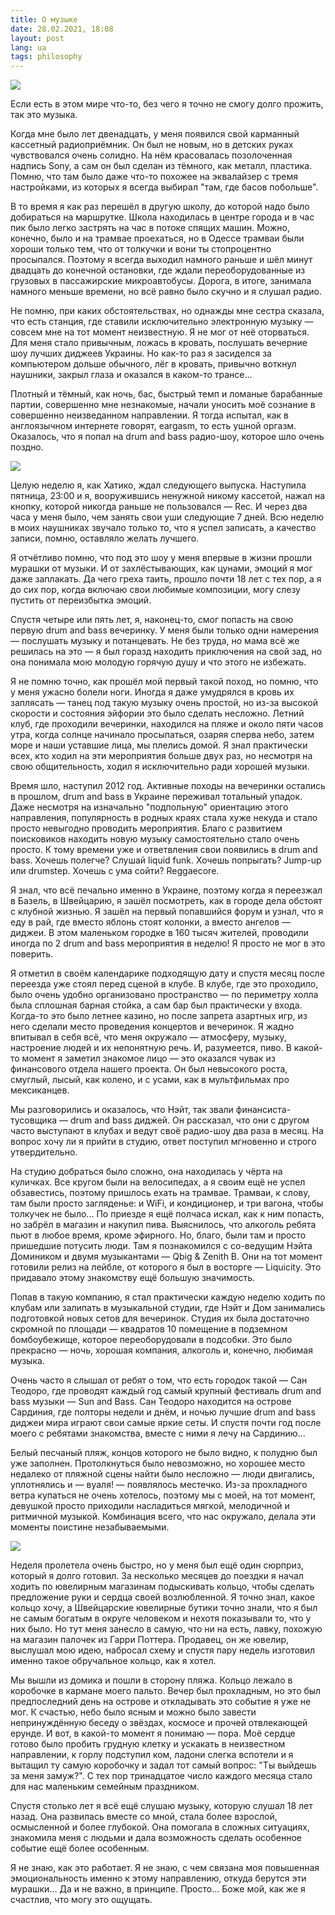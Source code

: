 ```yaml
---
title: О музыке
date: 28.02.2021, 18:08
layout: post
lang: ua
tags: philosophy
---
```


![](/img/posts/015/1.jpeg)

Если есть в этом мире что-то, без чего я точно не смогу долго прожить, так это
музыка.

Когда мне было лет двенадцать, у меня появился свой карманный кассетный
радиоприёмник. Он был не новым, но в детских руках чувствовался очень солидно.
На нём красовалась позолоченная надпись Sony, а сам он был сделан из тёмного,
как металл, пластика. Помню, что там было даже что-то похожее на эквалайзер с
тремя настройками, из которых я всегда выбирал "там, где басов побольше".

В то время я как раз перешёл в другую школу, до которой надо было добираться на
маршрутке. Школа находилась в центре города и в час пик было легко застрять на
час в потоке спящих машин. Можно, конечно, было и на трамвае проехаться, но в
Одессе трамваи были хороши только тем, что от толкучки и вони ты стопроцентно
просыпался. Поэтому я всегда выходил намного раньше и шёл минут двадцать до
конечной остановки, где ждали переоборудованные из грузовых в пассажирские
микроавтобусы. Дорога, в итоге, занимала намного меньше времени, но всё равно
было скучно и я слушал радио.

Не помню, при каких обстоятельствах, но однажды мне сестра сказала, что есть
станция, где ставили исключительно электронную музыку — совсем мне на тот
момент неизвестную. Я не мог от неё оторваться. Для меня стало привычным,
ложась в кровать, послушать вечерние шоу лучших диджеев Украины. Но как-то раз
я засиделся за компьютером дольше обычного, лёг в кровать, привычно воткнул
наушники, закрыл глаза и оказался в каком-то трансе...

Плотный и тёмный, как ночь, бас, быстрый темп и ломаные барабанные партии,
совершенно мне незнакомые, начали уносить моё сознание в совершенно
неизведанном направлении. Я тогда испытал, как в англоязычном интернете
говорят, eargasm, то есть ушной оргазм. Оказалось, что я попал на drum and bass
радио-шоу, которое шло очень поздно.

![](/img/posts/015/2.png)

Целую неделю я, как Хатико, ждал следующего выпуска. Наступила пятница, 23:00 и
я, вооружившись ненужной никому кассетой, нажал на кнопку, которой никогда
раньше не пользовался — Rec. И через два часа у меня было, чем занять свои уши
следующие 7 дней. Всю неделю в моих наушниках звучало только то, что я успел
записать, а качество записи, помню, оставляло желать лучшего.

Я отчётливо помню, что под это шоу у меня впервые в жизни прошли мурашки от
музыки. И от захлёстывающих, как цунами, эмоций я мог даже заплакать. Да чего
греха таить, прошло почти 18 лет с тех пор, а я до сих пор, когда включаю свои
любимые композиции, могу слезу пустить от переизбытка эмоций.

Спустя четыре или пять лет, я, наконец-то, смог попасть на свою первую drum and
bass вечеринку. У меня были только одни намерения — послушать музыку и
потанцевать. Не без труда, но мама всё же решилась на это — я был горазд
находить приключения на свой зад, но она понимала мою молодую горячую душу и
что этого не избежать.

Я не помню точно, как прошёл мой первый такой поход, но помню, что у меня
ужасно болели ноги. Иногда я даже умудрялся в кровь их заплясать — танец под
такую музыку очень простой, но из-за высокой скорости и состояния эйфории это
было сделать несложно. Летний клуб, где проходили вечеринки, находился на пляже
и около пяти часов утра, когда солнце начинало просыпаться, озаряя сперва небо,
затем море и наши уставшие лица, мы плелись домой. Я знал практически всех, кто
ходил на эти мероприятия больше двух раз, но несмотря на свою общительность,
ходил я исключительно ради хорошей музыки.

Время шло, наступил 2012 год. Активные походы на вечеринки остались в прошлом,
drum and bass в Украине переживал тотальный упадок. Даже несмотря на изначально
"подпольную" ориентацию этого направления, популярность в родных краях стала
хуже некуда и стало просто невыгодно проводить мероприятия. Благо с развитием
поисковиков находить новую музыку самостоятельно стало очень просто. К тому
времени уже и ответвления свои появились в drum and bass. Хочешь полегче?
Слушай liquid funk. Хочешь попрыгать? Jump-up или drumstep. Хочешь с ума сойти?
Reggaecore.

Я знал, что всё печально именно в Украине, поэтому когда я переезжал в Базель,
в Швейцарию, я зашёл посмотреть, как в городе дела обстоят с клубной жизнью. Я
зашёл на первый попавшийся форум и узнал, что я еду в рай, где вместо яблонь
стоят колонки, а вместо ангелов — диджеи. В этом маленьком городке в 160 тысяч
жителей, проводили иногда по 2 drum and bass мероприятия в неделю! Я просто не
мог в это поверить.

Я отметил в своём календарике подходящую дату и спустя месяц после переезда уже
стоял перед сценой в клубе. В клубе, где это проходило, было очень удобно
организовано пространство — по периметру холла была сплошная барная стойка, а
сам бар был практически у входа. Когда-то это было летнее казино, но после
запрета азартных игр, из него сделали место проведения концертов и вечеринок. Я
жадно впитывал в себя всё, что меня окружало — атмосферу, музыку, настроение
людей и их непонятную речь. И, разумеется, пиво. В какой-то момент я заметил
знакомое лицо — это оказался чувак из финансового отдела нашего проекта. Он был
невысокого роста, смуглый, лысый, как колено, и с усами, как в мультфильмах про
мексиканцев.

Мы разговорились и оказалось, что Нэйт, так звали финансиста-тусовщика — drum
and bass диджей. Он рассказал, что они с другом часто выступают в клубах и
ведут своё радио-шоу два раза в месяц. На вопрос хочу ли я прийти в студию,
ответ поступил мгновенно и строго утвердительно.

На студию добраться было сложно, она находилась у чёрта на куличках. Все кругом
были на велосипедах, а я своим ещё не успел обзавестись, поэтому пришлось ехать
на трамвае. Трамваи, к слову, там были просто загляденье: и WiFi, и
кондиционер, и три вагона, чтобы толкучек не было... По приезде я ещё полчаса
искал, как к ним попасть, но забрёл в магазин и накупил пива. Выяснилось, что
алкоголь ребята пьют в любое время, кроме эфирного. Но, благо, были там и
просто пришедшие потусить люди. Там я познакомился с со-ведущим Нэйта Домиником
и двумя музыкантами — Qbig & Zenith B. Они на тот момент готовили релиз на
лейбле, от которого я был в восторге — Liquicity. Это придавало этому
знакомству ещё большую значимость.

Попав в такую компанию, я стал практически каждую неделю ходить по клубам или
залипать в музыкальной студии, где Нэйт и Дом занимались подготовкой новых
сетов для вечеринок. Студия их была достаточно скромной по площади — квадратов
10 помещение в подземном бомбоубежище, которое переоборудовали в подсобки. Это
было прекрасно — ночь, хорошая компания, алкоголь и, конечно, любимая музыка.

Очень часто я слышал от ребят о том, что есть городок такой — Сан Теодоро, где
проводят каждый год самый крупный фестиваль drum and bass музыки — Sun and
Bass. Сан Теодоро находится на острове Сардиния, где полторы недели и днём, и
ночью лучшие drum and bass диджеи мира играют свои самые яркие сеты. И спустя
почти год после моего с ребятами знакомства, вместе с ними я лечу на
Сардинию...

Белый песчаный пляж, концов которого не было видно, к полудню был уже заполнен.
Протолкнуться было невозможно, но хорошее место недалеко от пляжной сцены найти
было несложно — люди двигались, уплотнялись и — вуаля! — появлялось местечко.
Из-за прохладного ветра купаться не очень хотелось, поэтому мы с моей, на тот
момент, девушкой просто приходили насладиться мягкой, мелодичной и ритмичной
музыкой. Комбинация всего, что нас окружало, делала эти моменты поистине
незабываемыми.

![](/img/posts/015/3.jpeg)

Неделя пролетела очень быстро, но у меня был ещё один сюрприз, который я долго
готовил. За несколько месяцев до поездки я начал ходить по ювелирным магазинам
подыскивать кольцо, чтобы сделать предложение руки и сердца своей возлюбленной.
Я точно знал, какое кольцо хочу, а Швейцарские ювелирные бутики точно знали,
что я был не самым богатым в округе человеком и нехотя показывали то, что у них
было. Но тут меня занесло в самую, что ни на есть, лавку, похожую на магазин
палочек из Гарри Поттера. Продавец, он же ювелир, выслушал мою идею, набросал
схему и спустя пару недель изготовил именно такое обручальное кольцо, как я
хотел.

Мы вышли из домика и пошли в сторону пляжа. Кольцо лежало в коробочке в кармане
моего пальто. Вечер был прохладным, но это был предпоследний день на острове и
откладывать это событие я уже не мог. К счастью, небо было ясным и можно было
завести непринуждённую беседу о звёздах, космосе и прочей отвлекающей ерунде. И
вот, в какой-то момент я понимаю — пора. Моё сердце готово было пробить грудную
клетку и ускакать в неизвестном направлении, к горлу подступил ком, ладони
слегка вспотели и я вытащил ту самую коробочку и задал тот самый вопрос: "Ты
выйдешь за меня замуж?". С тех пор тринадцатое число каждого месяца стало для
нас маленьким семейным праздником.

Спустя столько лет я всё ещё слушаю музыку, которую слушал 18 лет назад. Она
развилась вместе со мной, стала более взрослой, осмысленной и более глубокой.
Она помогала в сложных ситуациях, знакомила меня с людьми и дала возможность
сделать особенное событие ещё более особенным.

Я не знаю, как это работает. Я не знаю, с чем связана моя повышенная
эмоциональность именно к этому направлению, откуда берутся эти мурашки... Да и
не важно, в принципе. Просто... Боже мой, как же я счастлив, что могу это
ощущать.
